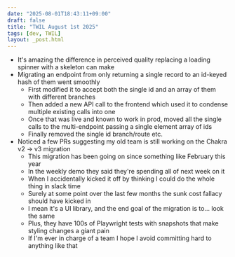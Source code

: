 ```yaml
---
date: "2025-08-01T18:43:11+09:00"
draft: false
title: "TWIL August 1st 2025"
tags: [dev, TWIL]
layout: _post.html
---
```


- It's amazing the difference in perceived quality replacing a loading spinner with a skeleton can make
- Migrating an endpoint from only returning a single record to an id-keyed hash of them went smoothly
  - First modified it to accept both the single id and an array of them with different branches
  - Then added a new API call to the frontend which used it to condense multiple existing calls into one
  - Once that was live and known to work in prod, moved all the single calls to the multi-endpoint passing a single element array of ids
  - Finally removed the single id branch/route etc.
- Noticed a few PRs suggesting my old team is still working on the Chakra v2 -> v3 migration
  - This migration has been going on since something like February this year
  - In the weekly demo they said they're spending all of next week on it
  - When I accidentally kicked it off by thinking I could do the whole thing in slack time
  - Surely at some point over the last few months the sunk cost fallacy should have kicked in
  - I mean it's a UI library, and the end goal of the migration is to... look the same
  - Plus, they have 100s of Playwright tests with snapshots that make styling changes a giant pain
  - If I'm ever in charge of a team I hope I avoid committing hard to anything like that

